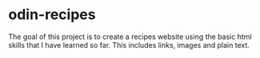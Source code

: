 # odin-recipes
The goal of this project is to create a recipes website using the basic html skills that I have learned so far. This includes links, images and plain text.